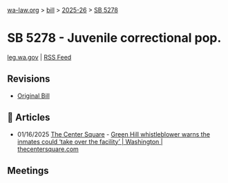[wa-law.org](/) > [bill](/bill/) > [2025-26](/bill/2025-26/) > [SB 5278](/bill/2025-26/sb/5278/)

# SB 5278 - Juvenile correctional pop.
[leg.wa.gov](https://app.leg.wa.gov/billsummary?BillNumber=5278&Year=2025&Initiative=false) | [RSS Feed](./rss.xml)

## Revisions
* [Original Bill](1/)

## 📰 Articles
* 01/16/2025 [The Center Square](/org/the_center_square/) - [Green Hill whistleblower warns the inmates could ‘take over the facility’ | Washington | thecentersquare.com](https://www.thecentersquare.com/washington/article_b3d83aee-d42f-11ef-b5ee-bf1241616a4e.html#:~:text=Senate%20Bill%205278)

## Meetings